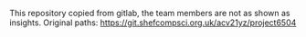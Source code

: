 This repository copied from gitlab, the team members are not as shown as insights.
Original paths: https://git.shefcompsci.org.uk/acv21yz/project6504
